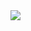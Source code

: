 <img src="https://cdn.discordapp.com/attachments/479100654233714700/1066979673713692762/image.png">
